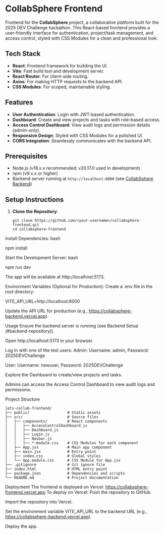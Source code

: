 # CollabSphere Frontend

Frontend for the **CollabSphere** project, a collaborative platform built for the 2025 DEV Challenge hackathon. This React-based frontend provides a user-friendly interface for authentication, project/task management, and access control, styled with CSS Modules for a clean and professional look.

## Tech Stack
- **React**: Frontend framework for building the UI.
- **Vite**: Fast build tool and development server.
- **React Router**: For client-side routing.
- **Axios**: For making HTTP requests to the backend API.
- **CSS Modules**: For scoped, maintainable styling.

## Features
- **User Authentication**: Login with JWT-based authentication.
- **Dashboard**: Create and view projects and tasks with role-based access.
- **Access Control Dashboard**: View audit logs and permission details (admin-only).
- **Responsive Design**: Styled with CSS Modules for a polished UI.
- **CORS Integration**: Seamlessly communicates with the backend API.

## Prerequisites
- Node.js (v18.x.x recommended; v20.17.0 used in development)
- npm (v9.x.x or higher)
- Backend server running at `http://localhost:8000` (see [CollabSphere Backend](#backend-repository))

## Setup Instructions

1. **Clone the Repository**:
   ```
   git clone https://github.com/<your-username>/collabsphere-frontend.git
   cd collabsphere-frontend
   ```

Install Dependencies:
bash

npm install

Start the Development Server:
bash

npm run dev

The app will be available at http://localhost:5173.

Environment Variables (Optional for Production):
Create a .env file in the root directory:

VITE_API_URL=http://localhost:8000

Update the API URL for production (e.g., https://collabsphere-backend.vercel.app).

Usage
Ensure the backend server is running (see Backend Setup (#backend-repository)).

Open http://localhost:5173 in your browser.

Log in with one of the test users:
Admin: Username: admin, Password: 2025DEVChallenge

User: Username: newuser, Password: 2025DEVChallenge

Explore the Dashboard to create/view projects and tasks.

Admins can access the Access Control Dashboard to view audit logs and permissions.

Project Structure
```
lets-collab-frontend/
├── public/                 # Static assets
├── src/                    # Source files
│   ├── components/         # React components
│   │   ├── AccessControlDashboard.js
│   │   ├── Dashboard.js
│   │   ├── Login.js
│   │   ├── Navbar.js
│   │   ├── *.module.css    # CSS Modules for each component
│   ├── App.jsx             # Main app component
│   ├── main.jsx            # Entry point
│   ├── index.css           # Global styles
│   └── App.module.css      # CSS Module for App.jsx
├── .gitignore              # Git ignore file
├── index.html              # HTML entry point
├── package.json            # Dependencies and scripts
└── README.md               # Project documentation
```
Deployment
The frontend is deployed on Vercel:
https://collabsphere-frontend.vercel.app
To deploy on Vercel:
Push the repository to GitHub.

Import the repository into Vercel.

Set the environment variable VITE_API_URL to the backend URL (e.g., https://collabsphere-backend.vercel.app).

Deploy the app.

